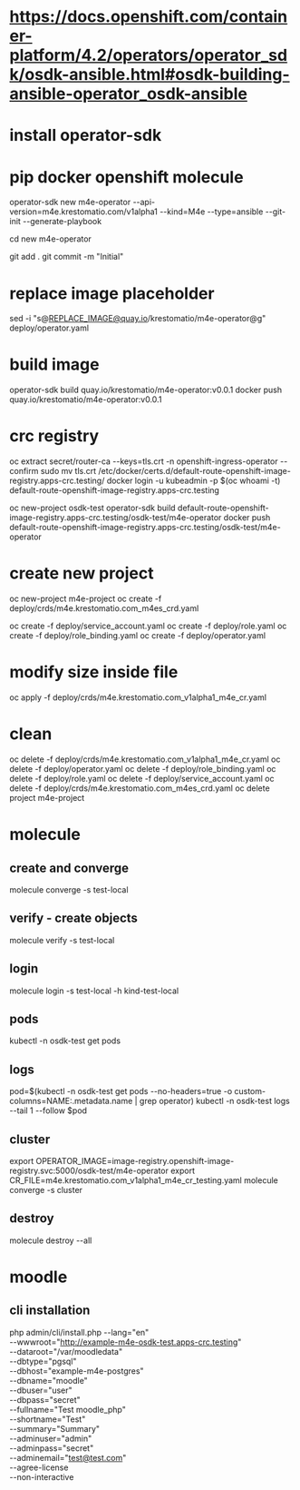 # https://docs.openshift.com/container-platform/4.2/operators/operator_sdk/osdk-ansible.html#osdk-building-ansible-operator_osdk-ansible
# install operator-sdk
# pip docker openshift molecule

operator-sdk new m4e-operator --api-version=m4e.krestomatio.com/v1alpha1 --kind=M4e --type=ansible --git-init --generate-playbook

cd new m4e-operator

git add .
git commit -m "Initial"

# replace image placeholder
sed -i "s@REPLACE_IMAGE@quay.io/krestomatio/m4e-operator@g" deploy/operator.yaml

# build image
operator-sdk build quay.io/krestomatio/m4e-operator:v0.0.1
docker push quay.io/krestomatio/m4e-operator:v0.0.1

# crc registry
oc extract secret/router-ca --keys=tls.crt -n openshift-ingress-operator --confirm
sudo mv tls.crt /etc/docker/certs.d/default-route-openshift-image-registry.apps-crc.testing/
docker login -u kubeadmin -p $(oc whoami -t) default-route-openshift-image-registry.apps-crc.testing

oc new-project osdk-test
operator-sdk build default-route-openshift-image-registry.apps-crc.testing/osdk-test/m4e-operator
docker push default-route-openshift-image-registry.apps-crc.testing/osdk-test/m4e-operator

# create new project
oc new-project m4e-project
oc create -f deploy/crds/m4e.krestomatio.com_m4es_crd.yaml

oc create -f deploy/service_account.yaml
oc create -f deploy/role.yaml
oc create -f deploy/role_binding.yaml
oc create -f deploy/operator.yaml

# modify size inside file
oc apply -f deploy/crds/m4e.krestomatio.com_v1alpha1_m4e_cr.yaml

# clean
oc delete -f deploy/crds/m4e.krestomatio.com_v1alpha1_m4e_cr.yaml
oc delete -f deploy/operator.yaml
oc delete -f deploy/role_binding.yaml
oc delete -f deploy/role.yaml
oc delete -f deploy/service_account.yaml
oc delete -f deploy/crds/m4e.krestomatio.com_m4es_crd.yaml
oc delete project m4e-project

# molecule

## create and converge
molecule converge -s test-local

## verify - create objects
molecule verify -s test-local

## login
molecule login -s test-local -h kind-test-local

## pods
kubectl -n osdk-test get pods

## logs
pod=$(kubectl -n osdk-test get pods --no-headers=true -o custom-columns=NAME:.metadata.name | grep operator)
kubectl -n osdk-test logs --tail 1 --follow $pod

## cluster
export OPERATOR_IMAGE=image-registry.openshift-image-registry.svc:5000/osdk-test/m4e-operator
export CR_FILE=m4e.krestomatio.com_v1alpha1_m4e_cr_testing.yaml
molecule converge -s cluster

## destroy
molecule destroy --all

# moodle
## cli installation
php admin/cli/install.php --lang="en"  \
    --wwwroot="http://example-m4e-osdk-test.apps-crc.testing" \
    --dataroot="/var/moodledata" \
    --dbtype="pgsql" \
    --dbhost="example-m4e-postgres" \
    --dbname="moodle" \
    --dbuser="user" \
    --dbpass="secret" \
    --fullname="Test moodle_php" \
    --shortname="Test" \
    --summary="Summary" \
    --adminuser="admin" \
    --adminpass="secret" \
    --adminemail="test@test.com" \
    --agree-license \
    --non-interactive
